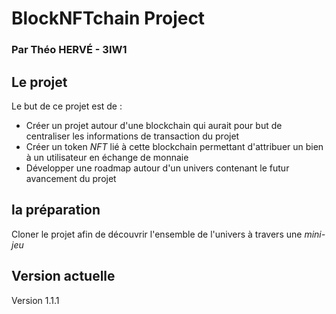 # BlockNFTchain Project
### Par Théo HERVÉ - 3IW1

## Le projet
Le but de ce projet est de :
* Créer un projet autour d'une blockchain qui aurait pour but de centraliser les informations de transaction du projet
* Créer un token *NFT* lié à cette blockchain permettant d'attribuer un bien à un utilisateur en échange de monnaie
* Développer une roadmap autour d'un univers contenant le futur avancement du projet

## la préparation
Cloner le projet afin de découvrir l'ensemble de l'univers à travers une *mini-jeu*

## Version actuelle
Version 1.1.1
